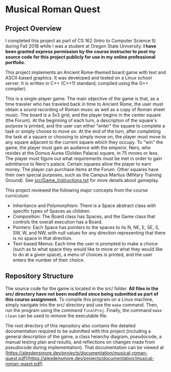 # Musical Roman Quest

## Project Overview

I completed this project as part of CS 162 (Intro to Computer Science II) during Fall 2018 while I was a student at Oregon State University. **I have been granted express permission by the course instructor to post my source code for this project publicly for use in my online professional portfolio.**

This project implements an Ancient Rome-themed board game with text and ASCII-based graphics. It was developed and tested on a Linux school server. It is written in C++ (C++11 standard; compiled using the G++ compiler).

This is a single-player game. The main objective of the game is that, as a time traveler who has traveled back in time to Ancient Rome, the user must obtain a sound recording of Roman music as well as a copy of Roman sheet music. The board is a 3x3 grid, and the player begins in the center square (the Forum). At the beginning of each turn, a description of the square's purpose is printed, and the user can either "enter" the square to complete a task or simply choose to move on. At the end of the turn, after completing the task at a square or choosing to simply move on, the player must move to any square adjacent to the current square which they occupy. To "win" the game, the player must gain an audience with the emperor, Nero, who resides at the Domus Aurea (Golden Palace) square, in 75 moves or less. The player must figure out what requirements must be met in order to gain admittance to Nero's palace. Certain squares allow the player to earn money. The player can purchase items at the Forum. Other squares have their own special purposes, such as the Campus Martius (Military Training Ground). See [src/Game_Instructions.txt](src/Game_Instructions.txt) for more details about gameplay.

This project reviewed the following major concepts from the course curriculum:
- Inheritance and Polymorphism: There is a Space abstract class with specific types of Spaces as children.
- Composition: The Board class has Spaces, and the Game class that controls the overall execution has a Board.
- Pointers: Each Space has pointers to the spaces to its N, NE, E, SE, S, SW, W, and NW, with null values for any direction representing that there is no space in that direction.
- Text-based Menus: Each time the user is prompted to make a choice (such as to what space they would like to move or what they would like to do at a given space), a menu of choices is printed, and the user enters the number of their choice.

## Repository Structure

The source code for the game is located in the src/ folder. **All files in the src/ directory have not been modified since being submitted as part of this course assignment.** To compile this program on a Linux machine, simply navigate into the src/ directory and use the `make` command. Then, run the program using the command `finalProj`. Finally, the command `make clean` can be used to remove the executable file.

The root directory of this repository also contains the detailed documentation required to be submitted with this project (including a general description of the game, a class heiarchy diagram, pseudocode, a manual testing plan and results, and reflections on changes made from pseudocode during implementation). That documentation can be viewed at [https://alexdensmore.dev/projects/documentation/musical-roman-quest.pdf](https://alexdensmore.dev/projects/documentation/musical-roman-quest.pdf)
